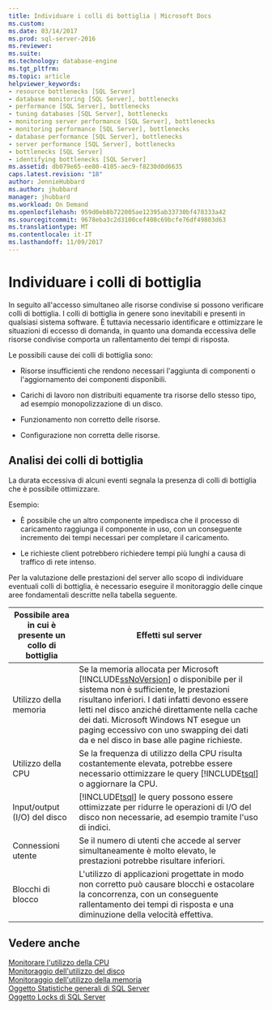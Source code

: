 ```yaml
---
title: Individuare i colli di bottiglia | Microsoft Docs
ms.custom: 
ms.date: 03/14/2017
ms.prod: sql-server-2016
ms.reviewer: 
ms.suite: 
ms.technology: database-engine
ms.tgt_pltfrm: 
ms.topic: article
helpviewer_keywords:
- resource bottlenecks [SQL Server]
- database monitoring [SQL Server], bottlenecks
- performance [SQL Server], bottlenecks
- tuning databases [SQL Server], bottlenecks
- monitoring server performance [SQL Server], bottlenecks
- monitoring performance [SQL Server], bottlenecks
- database performance [SQL Server], bottlenecks
- server performance [SQL Server], bottlenecks
- bottlenecks [SQL Server]
- identifying bottlenecks [SQL Server]
ms.assetid: db079e65-ee80-4105-aec9-f8230d0d6635
caps.latest.revision: "18"
author: JennieHubbard
ms.author: jhubbard
manager: jhubbard
ms.workload: On Demand
ms.openlocfilehash: 959d0eb8b722005ae12395ab33730bf478333a42
ms.sourcegitcommit: 9678eba3c2d3100cef408c69bcfe76df49803d63
ms.translationtype: MT
ms.contentlocale: it-IT
ms.lasthandoff: 11/09/2017
---
```

# <a name="identify-bottlenecks"></a>Individuare i colli di bottiglia
  In seguito all'accesso simultaneo alle risorse condivise si possono verificare colli di bottiglia. I colli di bottiglia in genere sono inevitabili e presenti in qualsiasi sistema software. È tuttavia necessario identificare e ottimizzare le situazioni di eccesso di domanda, in quanto una domanda eccessiva delle risorse condivise comporta un rallentamento dei tempi di risposta.  
  
 Le possibili cause dei colli di bottiglia sono:  
  
-   Risorse insufficienti che rendono necessari l'aggiunta di componenti o l'aggiornamento dei componenti disponibili.  
  
-   Carichi di lavoro non distribuiti equamente tra risorse dello stesso tipo, ad esempio monopolizzazione di un disco.  
  
-   Funzionamento non corretto delle risorse.  
  
-   Configurazione non corretta delle risorse.  
  
## <a name="analyzing-bottlenecks"></a>Analisi dei colli di bottiglia  
 La durata eccessiva di alcuni eventi segnala la presenza di colli di bottiglia che è possibile ottimizzare.  
  
 Esempio:  
  
-   È possibile che un altro componente impedisca che il processo di caricamento raggiunga il componente in uso, con un conseguente incremento dei tempi necessari per completare il caricamento.  
  
-   Le richieste client potrebbero richiedere tempi più lunghi a causa di traffico di rete intenso.  
  
 Per la valutazione delle prestazioni del server allo scopo di individuare eventuali colli di bottiglia, è necessario eseguire il monitoraggio delle cinque aree fondamentali descritte nella tabella seguente.  
  
|Possibile area in cui è presente un collo di bottiglia|Effetti sul server|  
|------------------------------|---------------------------|  
|Utilizzo della memoria|Se la memoria allocata per Microsoft [!INCLUDE[ssNoVersion](../../includes/ssnoversion-md.md)] o disponibile per il sistema non è sufficiente, le prestazioni risultano inferiori. I dati infatti devono essere letti nel disco anziché direttamente nella cache dei dati. Microsoft Windows NT esegue un paging eccessivo con uno swapping dei dati da e nel disco in base alle pagine richieste.|  
|Utilizzo della CPU|Se la frequenza di utilizzo della CPU risulta costantemente elevata, potrebbe essere necessario ottimizzare le query [!INCLUDE[tsql](../../includes/tsql-md.md)] o aggiornare la CPU.|  
|Input/output (I/O) del disco|[!INCLUDE[tsql](../../includes/tsql-md.md)] le query possono essere ottimizzate per ridurre le operazioni di I/O del disco non necessarie, ad esempio tramite l'uso di indici.|  
|Connessioni utente|Se il numero di utenti che accede al server simultaneamente è molto elevato, le prestazioni potrebbe risultare inferiori.|  
|Blocchi di blocco|L'utilizzo di applicazioni progettate in modo non corretto può causare blocchi e ostacolare la concorrenza, con un conseguente rallentamento dei tempi di risposta e una diminuzione della velocità effettiva.|  
  
## <a name="see-also"></a>Vedere anche  
 [Monitorare l'utilizzo della CPU](../../relational-databases/performance-monitor/monitor-cpu-usage.md)   
 [Monitoraggio dell'utilizzo del disco](../../relational-databases/performance-monitor/monitor-disk-usage.md)   
 [Monitoraggio dell'utilizzo della memoria](../../relational-databases/performance-monitor/monitor-memory-usage.md)   
 [Oggetto Statistiche generali di SQL Server](../../relational-databases/performance-monitor/sql-server-general-statistics-object.md)   
 [Oggetto Locks di SQL Server](../../relational-databases/performance-monitor/sql-server-locks-object.md)  
  
  
